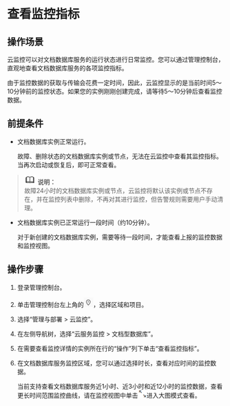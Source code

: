 # 查看监控指标<a name="zh-cn_topic_0044018355"></a>

## 操作场景<a name="section6512256311344"></a>

云监控可以对文档数据库服务的运行状态进行日常监控。您可以通过管理控制台，直观地查看文档数据库服务的各项监控指标。

由于监控数据的获取与传输会花费一定时间，因此，云监控显示的是当前时间5～10分钟前的监控状态。如果您的实例刚刚创建完成，请等待5～10分钟后查看监控数据。

## 前提条件<a name="section5410804111344"></a>

-   文档数据库实例正常运行。

    故障、删除状态的文档数据库实例或节点，无法在云监控中查看其监控指标。当再次启动或恢复后，即可正常查看。


>![](public_sys-resources/icon-note.gif) **说明：**   
>故障24小时的文档数据库实例或节点，云监控将默认该实例或节点不存在，并在监控列表中删除，不再对其进行监控，但告警规则需要用户手动清理。  

-   文档数据库实例已正常运行一段时间（约10分钟）。

    对于新创建的文档数据库实例，需要等待一段时间，才能查看上报的监控数据和监控视图。


## 操作步骤<a name="section4172512173619"></a>

1.  登录管理控制台。
2.  单击管理控制台左上角的![](figures/region.png)，选择区域和项目。
3.  选择“管理与部署 \> 云监控”。
4.  在左侧导航树，选择“云服务监控 \> 文档型数据库”。
5.  在需要查看监控详情的实例所在行的“操作”列下单击“查看监控指标”。
6.  在文档数据库服务监控区域，您可以通过选择时长，查看对应时间的监控数据。

    当前支持查看文档数据库服务近1小时、近3小时和近12小时的监控数据，查看更长时间范围监控曲线，请在监控视图中单击![](figures/view.png)进入大图模式查看。


